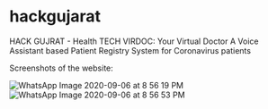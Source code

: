 # hackgujarat
HACK GUJRAT - Health TECH 
VIRDOC: Your Virtual Doctor
A Voice Assistant based Patient Registry System for Coronavirus patients

Screenshots of the website:

![WhatsApp Image 2020-09-06 at 8 56 19 PM](https://user-images.githubusercontent.com/39915573/92329386-c3d3ac00-f084-11ea-9581-f4f978350e85.jpeg)
![WhatsApp Image 2020-09-06 at 8 56 53 PM](https://user-images.githubusercontent.com/39915573/92329421-fb425880-f084-11ea-955f-d482e54c762d.jpeg)

